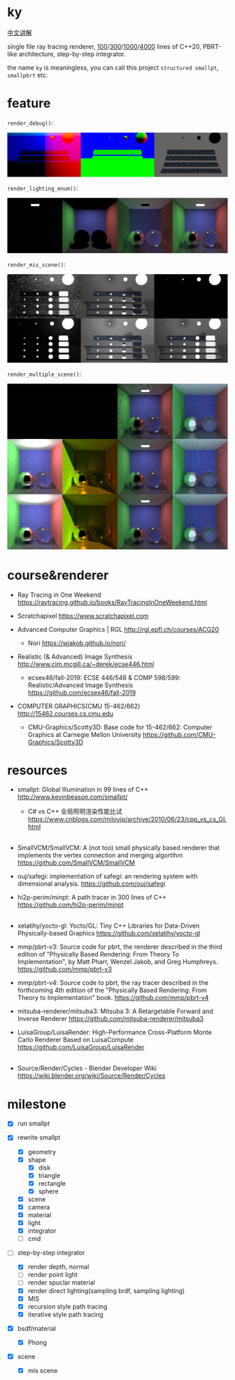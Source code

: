 # ky

[中文讲解](https://infancy.github.io/smallpt2pbrt.html)

single file ray tracing renderer, [100](./smallpt2pbrt/nanopt.cpp)/[300](./smallpt2pbrt/smallpt_comment.cpp)/[1000](./smallpt2pbrt/smallpt_rewrite.cpp)/[4000](./ky.cpp) lines of C++20, PBRT-like architecture, step-by-step integrator.

the name `ky` is meaningless, you can call this project `structured smallpt`, `smallpbrt` etc.

# feature

<!--
ky is based on smallpt at first, gradually rewritten into PBRT style...
-->

`render_debug()`:

![](./docs/images/render_debug.png)

`render_lighting_enum()`:

![](./docs/images/lighting_enum.jpg)

`render_mis_scene()`:

![](./docs/images/veach_mis.jpg)

`render_multiple_scene()`:

![](./docs/images/multi_scene_mis.jpg)



# course&renderer

* Ray Tracing in One Weekend https://raytracing.github.io/books/RayTracingInOneWeekend.html

* Scratchapixel https://www.scratchapixel.com

* Advanced Computer Graphics | RGL http://rgl.epfl.ch/courses/ACG20
  * Nori https://wjakob.github.io/nori/

* Realistic (& Advanced) Image Synthesis http://www.cim.mcgill.ca/~derek/ecse446.html
  * ecsex46/fall-2019: ECSE 446/546 & COMP 598/599: Realistic/Advanced Image Synthesis https://github.com/ecsex46/fall-2019

* COMPUTER GRAPHICS(CMU 15-462/662) http://15462.courses.cs.cmu.edu
  * CMU-Graphics/Scotty3D: Base code for 15-462/662: Computer Graphics at Carnegie Mellon University https://github.com/CMU-Graphics/Scotty3D


# resources

- smallpt: Global Illumination in 99 lines of C++ http://www.kevinbeason.com/smallpt/
    - C# vs C++ 全局照明渲染性能比试 https://www.cnblogs.com/miloyip/archive/2010/06/23/cpp_vs_cs_GI.html <br><br>


- SmallVCM/SmallVCM: A (not too) small physically based renderer that implements the vertex connection and merging algortihm https://github.com/SmallVCM/SmallVCM

- ouj/safegi: implementation of safegi: an rendering system with dimensional analysis. https://github.com/ouj/safegi

- hi2p-perim/minpt: A path tracer in 300 lines of C++ https://github.com/hi2p-perim/minpt <br><br>


- xelatihy/yocto-gl: Yocto/GL: Tiny C++ Libraries for Data-Driven Physically-based Graphics https://github.com/xelatihy/yocto-gl

- mmp/pbrt-v3: Source code for pbrt, the renderer described in the third edition of "Physically Based Rendering: From Theory To Implementation", by Matt Pharr, Wenzel Jakob, and Greg Humphreys. https://github.com/mmp/pbrt-v3

- mmp/pbrt-v4: Source code to pbrt, the ray tracer described in the forthcoming 4th edition of the "Physically Based Rendering: From Theory to Implementation" book. https://github.com/mmp/pbrt-v4

- mitsuba-renderer/mitsuba3: Mitsuba 3: A Retargetable Forward and Inverse Renderer https://github.com/mitsuba-renderer/mitsuba3

- LuisaGroup/LuisaRender: High-Performance Cross-Platform Monte Carlo Renderer Based on LuisaCompute https://github.com/LuisaGroup/LuisaRender <br><br>


- Source/Render/Cycles - Blender Developer Wiki https://wiki.blender.org/wiki/Source/Render/Cycles



# milestone

- [x] run smallpt

- [x] rewrite smallpt
  - [x] geometry
  - [x] shape
    - [x] disk
    - [x] triangle
    - [x] rectangle
    - [x] sphere
  - [x] scene
  - [x] camera
  - [x] material
  - [x] light
  - [x] integrator
  - [ ] cmd

- [ ] step-by-step integrator 
  - [x] render depth, normal
  - [ ] render point light
  - [ ] render spuclar material
  - [x] render direct lighting(sampling brdf, sampling lighting)
  - [x] MIS
  - [x] recursion style path tracing
  - [x] iterative style path tracing

- [x] bsdf/material
  - [x] Phong
- [x] scene
  - [x] mis scene

<!--
<br>
- [ ] unity support
- [ ] web support


## kys

- [ ] direct lighting
- [ ] lambert/specular BRDF
- [ ] .ppm



## kye

- [ ] color_t -> spectrum_t
- [ ] matrix_t
- [ ] CUDA support

-->